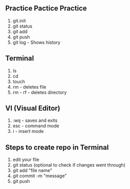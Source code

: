 ## Practice Pactice Practice 

1. git.init
1. git status
1. git add
1. git push
1. git log - Shows history

## Terminal
1. Is
1. cd
1. touch
1. rm - deletes file
1. rm - rf - deletes directory

## VI (Visual Editor)
1. :wq - saves and exits
1. esc - command mode
1. i - insert mode

## Steps to create repo in Terminal
1. edit your file
1. git status (optional to check if changes went through)
1. git add "file name"
1. git commit -m "message"
1. git push
